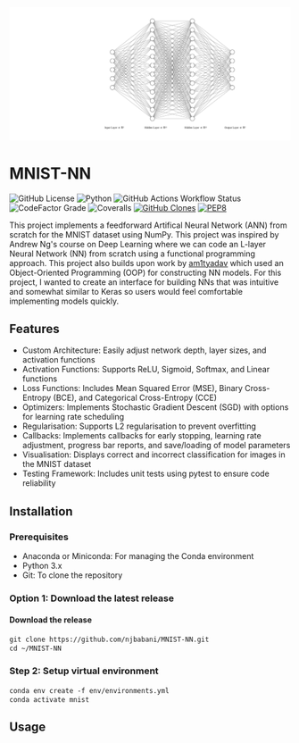 ![Neural Network Architecture](https://raw.githubusercontent.com/njbabani/MNIST-NN/main/images/nn.svg)

# MNIST-NN

![GitHub License](https://img.shields.io/github/license/njbabani/MNIST-NN?logo=apache&style=flat-square)
![Python](https://img.shields.io/badge/python-3.11+-blue.svg?logo=python&style=flat-square&logoColor=white)
![GitHub Actions Workflow Status](https://img.shields.io/github/actions/workflow/status/njbabani/MNIST-NN/.github%2Fworkflows%2Fpython-package-conda.yml?logo=github&style=flat-square)
![CodeFactor Grade](https://img.shields.io/codefactor/grade/github/njbabani/MNIST-NN?logo=codefactor&logoColor=white&style=flat-square)
![Coveralls](https://img.shields.io/coverallsCoverage/github/njbabani/MNIST-NN?logo=coveralls&style=flat-square)
[![GitHub Clones](https://img.shields.io/badge/dynamic/json?color=success&label=Clone&query=count&url=https://gist.githubusercontent.com/njbabani/4cf1691c8f9fb7743d2b409f2fc9dff4/raw/clone.json&logo=github&style=flat-square)](https://github.com/MShawon/github-clone-count-badge)
[![PEP8](https://img.shields.io/badge/code%20style-PEP%208-orange?style=flat-square)](https://www.python.org/dev/peps/pep-0008/)
<!-- ![GitHub repo size](https://img.shields.io/github/repo-size/njbabani/MNIST-NN?style=flat-square) -->

This project implements a feedforward Artifical Neural Network (ANN) from scratch for the MNIST dataset using NumPy. This project was inspired by Andrew Ng's course on Deep Learning where we can code an L-layer Neural Network (NN) from scratch using a functional programming approach. This project also builds upon work by [am1tyadav](https://github.com/am1tyadav/Neural-Network-from-Scratch-Python/tree/master) which used an Object-Oriented Programming (OOP) for constructing NN models. For this project, I wanted to create an interface for building NNs that was intuitive and somewhat similar to Keras so users would feel comfortable implementing models quickly.

## Features
- Custom Architecture: Easily adjust network depth, layer sizes, and activation functions
- Activation Functions: Supports ReLU, Sigmoid, Softmax, and Linear functions
- Loss Functions: Includes Mean Squared Error (MSE), Binary Cross-Entropy (BCE), and Categorical Cross-Entropy (CCE)
- Optimizers: Implements Stochastic Gradient Descent (SGD) with options for learning rate scheduling
- Regularisation: Supports L2 regularisation to prevent overfitting
- Callbacks: Implements callbacks for early stopping, learning rate adjustment, progress bar reports, and save/loading of model parameters
- Visualisation: Displays correct and incorrect classification for images in the MNIST dataset
- Testing Framework: Includes unit tests using pytest to ensure code reliability

## Installation
### Prerequisites
- Anaconda or Miniconda: For managing the Conda environment
- Python 3.x
- Git: To clone the repository

### Option 1: Download the latest release
#### Download the release
```
git clone https://github.com/njbabani/MNIST-NN.git
cd ~/MNIST-NN
```

### Step 2: Setup virtual environment
```
conda env create -f env/environments.yml
conda activate mnist
```

## Usage
